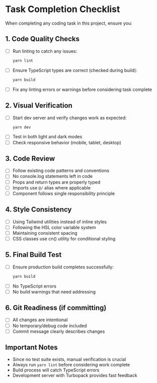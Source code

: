# Task Completion Checklist

When completing any coding task in this project, ensure you:

## 1. Code Quality Checks
- [ ] Run linting to catch any issues:
  ```bash
  yarn lint
  ```
- [ ] Ensure TypeScript types are correct (checked during build):
  ```bash
  yarn build
  ```
- [ ] Fix any linting errors or warnings before considering task complete

## 2. Visual Verification
- [ ] Start dev server and verify changes work as expected:
  ```bash
  yarn dev
  ```
- [ ] Test in both light and dark modes
- [ ] Check responsive behavior (mobile, tablet, desktop)

## 3. Code Review
- [ ] Follow existing code patterns and conventions
- [ ] No console.log statements left in code
- [ ] Props and return types are properly typed
- [ ] Imports use `@/` alias where applicable
- [ ] Component follows single responsibility principle

## 4. Style Consistency
- [ ] Using Tailwind utilities instead of inline styles
- [ ] Following the HSL color variable system
- [ ] Maintaining consistent spacing
- [ ] CSS classes use cn() utility for conditional styling

## 5. Final Build Test
- [ ] Ensure production build completes successfully:
  ```bash
  yarn build
  ```
- [ ] No TypeScript errors
- [ ] No build warnings that need addressing

## 6. Git Readiness (if committing)
- [ ] All changes are intentional
- [ ] No temporary/debug code included
- [ ] Commit message clearly describes changes

## Important Notes
- Since no test suite exists, manual verification is crucial
- Always run `yarn lint` before considering work complete
- Build process will catch TypeScript errors
- Development server with Turbopack provides fast feedback